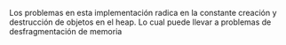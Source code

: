 Los problemas en esta implementación radica en la constante creación y destrucción de objetos en el heap.
Lo cual puede llevar a problemas de desfragmentación de memoria